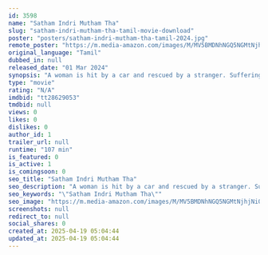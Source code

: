```yaml
---
id: 3598
name: "Satham Indri Mutham Tha"
slug: "satham-indri-mutham-tha-tamil-movie-download"
poster: "posters/satham-indri-mutham-tha-tamil-2024.jpg"
remote_poster: "https://m.media-amazon.com/images/M/MV5BMDNhNGQ5NGMtNjhjNi00YzA4LWE0YWUtYjFhOTdlMzA5ZGU1XkEyXkFqcGdeQXVyMTA4MzQ4NzMw._V1_SX300.jpg"
original_language: "Tamil"
dubbed_in: null
released_date: "01 Mar 2024"
synopsis: "A woman is hit by a car and rescued by a stranger. Suffering amnesia, he takes her in while police search for the missing wife at her husband's behest. Will her memory return before the relentless inspector cracks the mystery?"
type: "movie"
rating: "N/A"
imdbid: "tt28629053"
tmdbid: null
views: 0
likes: 0
dislikes: 0
author_id: 1
trailer_url: null
runtime: "107 min"
is_featured: 0
is_active: 1
is_comingsoon: 0
seo_title: "Satham Indri Mutham Tha"
seo_description: "A woman is hit by a car and rescued by a stranger. Suffering amnesia, he takes her in while police search for the missing wife at her husband's behest. Will her memory return before the relentless inspector cracks the mystery?"
seo_keywords: "\"Satham Indri Mutham Tha\""
seo_image: "https://m.media-amazon.com/images/M/MV5BMDNhNGQ5NGMtNjhjNi00YzA4LWE0YWUtYjFhOTdlMzA5ZGU1XkEyXkFqcGdeQXVyMTA4MzQ4NzMw._V1_SX300.jpg"
screenshots: null
redirect_to: null
social_shares: 0
created_at: 2025-04-19 05:04:44
updated_at: 2025-04-19 05:04:44
---
```


